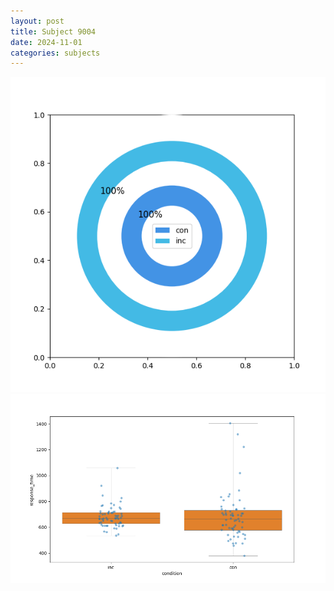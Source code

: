 ```yaml
---
layout: post
title: Subject 9004
date: 2024-11-01
categories: subjects
---
```


![](data/9004/run-4/9004_accuracy_by_condition.png)
![](data/9004/run-4/9004_rt.png)
